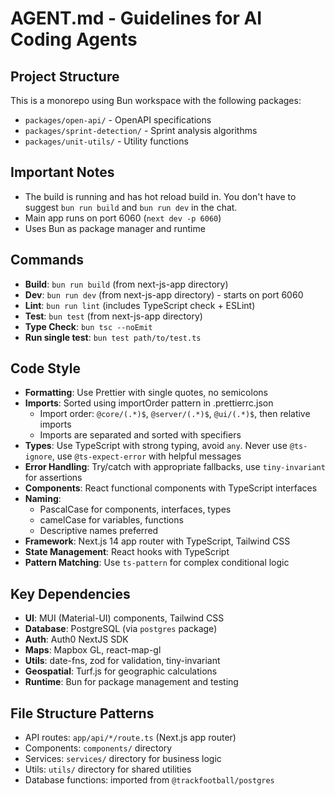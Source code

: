 # AGENT.md - Guidelines for AI Coding Agents

## Project Structure

This is a monorepo using Bun workspace with the following packages:

- `packages/open-api/` - OpenAPI specifications
- `packages/sprint-detection/` - Sprint analysis algorithms
- `packages/unit-utils/` - Utility functions

## Important Notes

- The build is running and has hot reload build in. You don't have to suggest `bun run build` and `bun run dev` in the chat.
- Main app runs on port 6060 (`next dev -p 6060`)
- Uses Bun as package manager and runtime

## Commands

- **Build**: `bun run build` (from next-js-app directory)
- **Dev**: `bun run dev` (from next-js-app directory) - starts on port 6060
- **Lint**: `bun run lint` (includes TypeScript check + ESLint)
- **Test**: `bun test` (from next-js-app directory)
- **Type Check**: `bun tsc --noEmit`
- **Run single test**: `bun test path/to/test.ts`

## Code Style

- **Formatting**: Use Prettier with single quotes, no semicolons
- **Imports**: Sorted using importOrder pattern in .prettierrc.json
  - Import order: `@core/(.*)$`, `@server/(.*)$`, `@ui/(.*)$`, then relative imports
  - Imports are separated and sorted with specifiers
- **Types**: Use TypeScript with strong typing, avoid `any`. Never use `@ts-ignore`, use `@ts-expect-error` with helpful messages
- **Error Handling**: Try/catch with appropriate fallbacks, use `tiny-invariant` for assertions
- **Components**: React functional components with TypeScript interfaces
- **Naming**:
  - PascalCase for components, interfaces, types
  - camelCase for variables, functions
  - Descriptive names preferred
- **Framework**: Next.js 14 app router with TypeScript, Tailwind CSS
- **State Management**: React hooks with TypeScript
- **Pattern Matching**: Use `ts-pattern` for complex conditional logic

## Key Dependencies

- **UI**: MUI (Material-UI) components, Tailwind CSS
- **Database**: PostgreSQL (via `postgres` package)
- **Auth**: Auth0 NextJS SDK
- **Maps**: Mapbox GL, react-map-gl
- **Utils**: date-fns, zod for validation, tiny-invariant
- **Geospatial**: Turf.js for geographic calculations
- **Runtime**: Bun for package management and testing

## File Structure Patterns

- API routes: `app/api/*/route.ts` (Next.js app router)
- Components: `components/` directory
- Services: `services/` directory for business logic
- Utils: `utils/` directory for shared utilities
- Database functions: imported from `@trackfootball/postgres`
